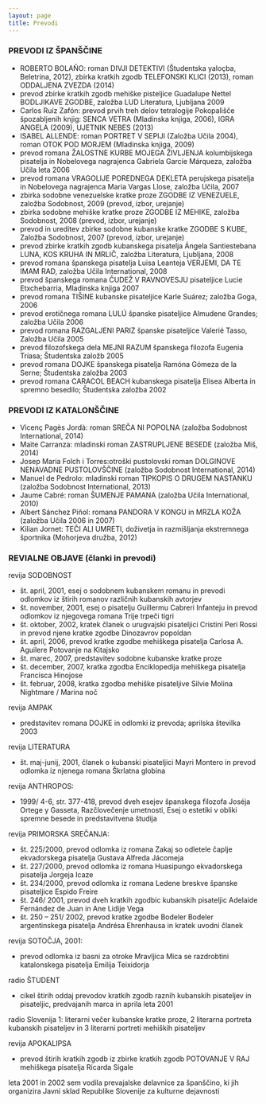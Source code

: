 ```yaml
---
layout: page
title: Prevodi
---
```

### PREVODI IZ ŠPANŠČINE

* ROBERTO BOLAÑO: roman DIVJI DETEKTIVI (Študentska yaloçba, Beletrina, 2012), zbirka kratkih zgodb TELEFONSKI KLICI (2013), roman ODDALJENA ZVEZDA (2014)
* prevod zbirke kratkih zgodb mehiške pisteljice Guadalupe Nettel BODLJIKAVE ZGODBE, založba LUD Literatura, Ljubljana 2009
* Carlos Ruíz Zafón: prevod prvih treh delov tetralogije Pokopališče špozabljenih knjig: SENCA VETRA (Mladinska knjiga, 2006), IGRA ANGELA (2009), UJETNIK NEBES (2013)
* ISABEL ALLENDE: roman PORTRET V SEPIJI (Založba Učila 2004), roman OTOK POD MORJEM (Mladinska knjiga, 2009)
* prevod romana ŽALOSTNE KURBE MOJEGA ŽIVLJENJA kolumbijskega pisatelja in Nobelovega nagrajenca Gabriela Garcíe Márqueza, založba Učila leta 2006
* prevod romana VRAGOLIJE POREDNEGA DEKLETA perujskega pisatelja in Nobelovega nagrajenca Maria Vargas Llose, založba Učila, 2007
* zbirka sodobne venezuelske kratke proze ZGODBE IZ VENEZUELE, založba Sodobnost, 2009 (prevod, izbor, urejanje)
* zbirka sodobne mehiške kratke proze ZGODBE IZ MEHIKE, založba Sodobnost, 2008 (prevod, izbor, urejanje)
* prevod in ureditev zbirke sodobne kubanske kratke ZGODBE S KUBE, Založba Sodobnost, 2007 (prevod, izbor, urejanje)
* prevod zbirke kratkih zgodb kubanskega pisatelja Ángela Santiestebana LUNA, KOS KRUHA IN MRLIČ, založba Literatura, Ljubljana, 2008
* prevod romana španskega pisatelja Luisa Leanteja VERJEMI, DA TE IMAM RAD, založba Učila International, 2008
* prevod španskega romana ČUDEŽ V RAVNOVESJU pisateljice Lucie Etxchebarria, Mladinska knjiga 2007
* prevod romana TIŠINE kubanske pisateljice Karle Suárez; založba Goga, 2006
* prevod erotičnega romana LULÚ španske pisateljice Almudene Grandes; založba Učila 2006
* prevod romana RAZGALJENI PARIZ španske pisateljice Valerié Tasso, Založba Učila 2005
* prevod filozofskega dela MEJNI RAZUM španskega filozofa Eugenia Tríasa; Študentska založb 2005
* prevod romana DOJKE španskega pisatelja Ramóna Gómeza de la Serne; Študentska založba 2003
* prevod romana CARACOL BEACH kubanskega pisatelja Elisea Alberta in spremno besedilo; Študentska založba 2002


### PREVODI IZ KATALONŠČINE

* Vicenç Pagès Jordà: roman SREČA NI POPOLNA (založba Sodobnost International, 2014)
* Maite Carranza: mladinski roman ZASTRUPLJENE BESEDE (založba Miš, 2014)
* Josep Maria Folch i Torres:otroški pustolovski roman DOLGINOVE NENAVADNE PUSTOLOVŠČINE (založba Sodobnost International, 2014)
* Manuel de Pedrolo: mladinski roman TIPKOPIS O DRUGEM NASTANKU (založba Sodobnost International, 2013)
* Jaume Cabré: roman ŠUMENJE PAMANA (založba Učila International, 2010)
* Albert Sánchez Piñol: romana PANDORA V KONGU in MRZLA KOŽA (založba Učila 2006 in 2007)
* Kilian Jornet: TEČI ALI UMRETI, doživetja in razmišljanja ekstremnega športnika (Mohorjeva družba, 2012)


### REVIALNE OBJAVE (članki in prevodi)

revija SODOBNOST  

* št. april, 2001, esej o sodobnem kubanskem romanu in prevodi odlomkov iz štirih romanov različnih kubanskih avtorjev
* št. november, 2001, esej o pisatelju Guillermu Cabreri Infanteju in prevod odlomkov iz njegovega romana Trije trpeči tigri
* št. oktober, 2002, kratek članek o urugvajski pisateljici Cristini Peri Rossi in prevod njene kratke zgodbe Dinozavrov popoldan
* št. april, 2006, prevod kratke zgodbe mehiškega pisatelja Carlosa A. Aguilere Potovanje na Kitajsko
* št. marec, 2007, predstavitev sodobne kubanske kratke proze
* št. december, 2007, kratka zgodba Enciklopedija mehiškega pisatelja Francisca Hinojose
* št. februar, 2008, kratka zgodba mehiške pisateljive Silvie Molina Nightmare / Marina noč

revija AMPAK  

* predstavitev romana DOJKE in odlomki iz prevoda; aprilska številka 2003 

revija LITERATURA  

* št. maj-junij, 2001, članek o kubanski pisateljici Mayri Montero in prevod odlomka iz njenega romana Škrlatna globina

revija ANTHROPOS:  

* 1999/ 4-6, str. 377-418, prevod dveh esejev španskega filozofa Joséja Ortege y Gasseta, Razčlovečenje umetnosti, Esej o estetiki v obliki spremne besede in predstavitvena študija

revija PRIMORSKA SREČANJA:  

* št. 225/2000, prevod odlomka iz romana Zakaj so odletele čaplje ekvadorskega pisatelja Gustava Alfreda Jácomeja
* št. 227/2000, prevod odlomka iz romana Huasipungo ekvadorskega pisatelja Jorgeja Icaze
* št. 234/2000, prevod odlomka iz romana Ledene breskve španske pisateljice Espido Freire
* št. 246/ 2001, prevod dveh kratkih zgodbic kubanskih pisateljic Adelaide Fernández de Juan in Ane Lidije Vega
* št. 250 – 251/ 2002, prevod kratke zgodbe Bodeler Bodeler argentinskega pisatelja Andrésa Ehrenhausa in kratek uvodni članek

revija SOTOČJA, 2001:  

* prevod odlomka iz basni za otroke Mravljica Mica se razdrobtini katalonskega pisatelja Emilija Teixidorja

radio ŠTUDENT  

* cikel štirih oddaj prevodov kratkih zgodb raznih kubanskih pisateljev in pisateljic, predvajanih marca in aprila leta 2001

radio Slovenija 1: literarni večer kubanske kratke proze, 2 literarna portreta kubanskih pisateljev in 3 literarni portreti mehiških pisateljev  

revija APOKALIPSA  

* prevod štirih kratkih zgodb iz zbirke kratkih zgodb POTOVANJE V RAJ mehiškega pisatelja Ricarda Sigale

leta 2001 in 2002 sem vodila prevajalske delavnice za španščino, ki jih organizira Javni sklad Republike Slovenije za kulturne dejavnosti  
